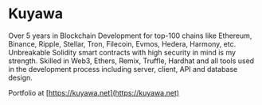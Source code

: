 # Kuyawa

Over 5 years in Blockchain Development for top-100 chains like Ethereum, Binance, Ripple, Stellar, Tron, Filecoin, Evmos, Hedera, Harmony, etc. Unbreakable Solidity smart contracts with high security in mind is my strength. Skilled in Web3, Ethers, Remix, Truffle, Hardhat and all tools used in the development process including server, client, API and database design.

Portfolio at [https://kuyawa.net](https://kuyawa.net)

